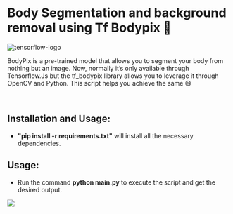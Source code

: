 # Body Segmentation and background removal using Tf Bodypix 👯
![tensorflow-logo](https://user-images.githubusercontent.com/29462447/116670987-094f3b80-a9be-11eb-8ec8-f676ef5b94e5.png)

BodyPix is a pre-trained model that allows you to segment your body from nothing but an image. Now, normally it’s only available through Tensorflow.Js but the tf_bodypix library allows you to leverage it through OpenCV and Python. This script helps you achieve the same 😄

&nbsp;
## Installation and Usage:
* **"pip install -r requirements.txt"** will install all the necessary dependencies.

## Usage:
* Run the command **python main.py** to execute the script and get the desired output.

<kbd>
<img src="https://user-images.githubusercontent.com/29462447/118360269-807ef500-b5a4-11eb-9cb1-4d6d3bc22559.gif" data-canonical-src="https://user-images.githubusercontent.com/29462447/118360269-807ef500-b5a4-11eb-9cb1-4d6d3bc22559.gif"/> 
</kbd>

&nbsp;
